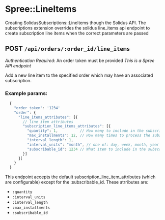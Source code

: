 # Spree::LineItems
Creating SolidusSubscriptions::LineItems though the Solidus API. The subscriptions
extension overrides the solidus line_items api endpoint to create subscription
line items when the correct parameters are passed

## POST `/api/orders/:order_id/line_items`
*Authentication Required*: An order token must be provided
*This is a Spree API endpoint*

Add a new line item to the specified order which may have an associated
subscription.

### Example params:
```js
  {
    "order_token": '1234'
    "order": {
      "line_items_attributes": [{
        // line item attributes
        "subscription_line_items_attributes": [{
          "quantity": 1,          // How many to include in the subscription orders
          "max_installments": 12, // How many times to process the subscriptions (null for ad nauseam)
          "interval_length": 1,
          "interval_units": "month", // one of: day, week, month, year
          "subscribable_id": 1234 // What item to include in the subscription order
        }]
      }]
    }
  }
```

This endpoint accepts the default subscription_line_item_attributes (which are
configurable) except for the :subscribable_id. These atrributes are:
- `:quantity`
- `:interval_units`
- `:interval_length`
- `:max_installments`
- `:subscribable_id`
